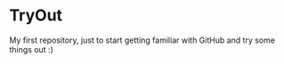 # TryOut
My first repository, just to start getting familiar with GitHub and try some things out :)
